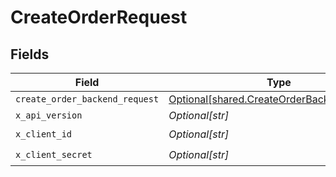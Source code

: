 # CreateOrderRequest


## Fields

| Field                                                                                              | Type                                                                                               | Required                                                                                           | Description                                                                                        |
| -------------------------------------------------------------------------------------------------- | -------------------------------------------------------------------------------------------------- | -------------------------------------------------------------------------------------------------- | -------------------------------------------------------------------------------------------------- |
| `create_order_backend_request`                                                                     | [Optional[shared.CreateOrderBackendRequest]](undefined/models/shared/createorderbackendrequest.md) | :heavy_minus_sign:                                                                                 | N/A                                                                                                |
| `x_api_version`                                                                                    | *Optional[str]*                                                                                    | :heavy_minus_sign:                                                                                 | N/A                                                                                                |
| `x_client_id`                                                                                      | *Optional[str]*                                                                                    | :heavy_check_mark:                                                                                 | N/A                                                                                                |
| `x_client_secret`                                                                                  | *Optional[str]*                                                                                    | :heavy_check_mark:                                                                                 | N/A                                                                                                |
